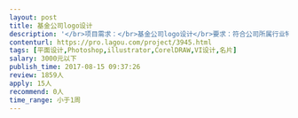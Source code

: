 ```yaml
---                
layout: post       
title: 基金公司logo设计           
description: '</br>项目需求：</br>基金公司logo设计</br>要求：符合公司所属行业特点，体现业务特性。</br>价格：￥1000</br>'     
contenturl: https://pro.lagou.com/project/3945.html      
tags: [平面设计,Photoshop,illustrator,CorelDRAW,VI设计,名片]            
salary: 3000元以下          
publish_time: 2017-08-15 09:37:26         
review: 1859人                   
apply: 15人                   
recommend: 0人                   
time_range: 小于1周              
---                 
```

